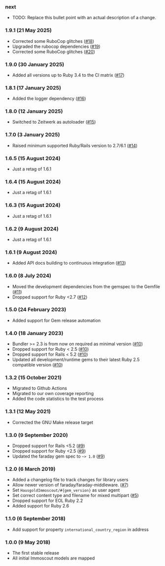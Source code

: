 ### next

* TODO: Replace this bullet point with an actual description of a change.

### 1.9.1 (21 May 2025)

* Corrected some RuboCop glitches ([#18](https://github.com/hausgold/immoscout/pull/18))
* Upgraded the rubocop dependencies ([#19](https://github.com/hausgold/immoscout/pull/19))
* Corrected some RuboCop glitches ([#20](https://github.com/hausgold/immoscout/pull/20))

### 1.9.0 (30 January 2025)

* Added all versions up to Ruby 3.4 to the CI matrix ([#17](https://github.com/hausgold/immoscout/pull/17))

### 1.8.1 (17 January 2025)

* Added the logger dependency ([#16](https://github.com/hausgold/immoscout/pull/16))

### 1.8.0 (12 January 2025)

* Switched to Zeitwerk as autoloader ([#15](https://github.com/hausgold/immoscout/pull/15))

### 1.7.0 (3 January 2025)

* Raised minimum supported Ruby/Rails version to 2.7/6.1 ([#14](https://github.com/hausgold/immoscout/pull/14))

### 1.6.5 (15 August 2024)

* Just a retag of 1.6.1

### 1.6.4 (15 August 2024)

* Just a retag of 1.6.1

### 1.6.3 (15 August 2024)

* Just a retag of 1.6.1

### 1.6.2 (9 August 2024)

* Just a retag of 1.6.1

### 1.6.1 (9 August 2024)

* Added API docs building to continuous integration ([#13](https://github.com/hausgold/immoscout/pull/13))

### 1.6.0 (8 July 2024)

* Moved the development dependencies from the gemspec to the Gemfile ([#11](https://github.com/hausgold/immoscout/pull/11))
* Dropped support for Ruby <2.7 ([#12](https://github.com/hausgold/immoscout/pull/12))

### 1.5.0 (24 February 2023)

* Added support for Gem release automation

### 1.4.0 (18 January 2023)

* Bundler >= 2.3 is from now on required as minimal version ([#10](https://github.com/hausgold/immoscout/pull/10))
* Dropped support for Ruby < 2.5 ([#10](https://github.com/hausgold/immoscout/pull/10))
* Dropped support for Rails < 5.2 ([#10](https://github.com/hausgold/immoscout/pull/10))
* Updated all development/runtime gems to their latest
  Ruby 2.5 compatible version ([#10](https://github.com/hausgold/immoscout/pull/10))

### 1.3.2 (15 October 2021)

* Migrated to Github Actions
* Migrated to our own coverage reporting
* Added the code statistics to the test process

### 1.3.1 (12 May 2021)

* Corrected the GNU Make release target

### 1.3.0 (9 September 2020)

* Dropped support for Rails <5.2 ([#9](https://github.com/hausgold/immoscout/pull/9))
* Dropped support for Ruby <2.5 ([#9](https://github.com/hausgold/immoscout/pull/9))
* Updated the faraday gem spec to `~> 1.0` ([#9](https://github.com/hausgold/immoscout/pull/9))

### 1.2.0 (6 March 2019)

* Added a changelog file to track changes for library users
* Allow newer version of faraday/faraday-middleware. ([#7](https://github.com/hausgold/immoscout/pull/7))
* Set `HausgoldImmoscout/#{gem_version}` as user agent
* Set correct content type and filename for mixed multipart ([#5](https://github.com/hausgold/immoscout/pull/5))
* Dropped support for EOL Ruby 2.2
* Added support for Ruby 2.6

### 1.1.0 (6 September 2018)

* Add support for property `international_country_region` in address

### 1.0.0 (9 May 2018)

* The first stable release
* All initial Immoscout models are mapped
